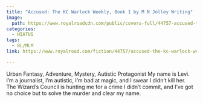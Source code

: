 ```yaml
---
title: "Accused: The KC Warlock Weekly, Book 1 by M N Jolley Writing"
image:
  path: https://www.royalroadcdn.com/public/covers-full/44757-accused-the-kc-warlock-weekly-book-one.jpg
categories:
  - HIATUS
tags:
  - BL/MLM
link: https://www.royalroad.com/fiction/44757/accused-the-kc-warlock-weekly-book-one

---
```

Urban Fantasy, Adventure, Mystery, Autistic Protagonist
My name is Levi. I’m a journalist, I’m autistic, I’m bad at magic, and I swear I didn’t kill her. The Wizard’s Council is hunting me for a crime I didn’t commit, and I’ve got no choice but to solve the murder and clear my name.

